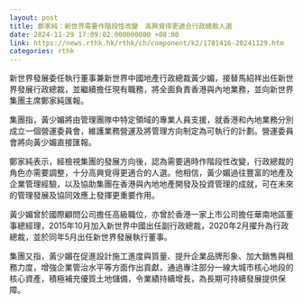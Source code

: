```yaml
---
layout: post
title: 鄭家純：新世界需要作階段性改變　高興覓得更適合行政總裁人選
date: 2024-11-29 17:09:02.000000000 +08:00
link: https://news.rthk.hk/rthk/ch/component/k2/1781416-20241129.htm
categories: rthk
---
```


新世界發展委任執行董事兼新世界中國地產行政總裁黃少媚，接替馬紹祥出任新世界發展行政總裁，並繼續擔任現有職務，將全面負責香港與內地業務，並向新世界集團主席鄭家純匯報。

集團指，黃少媚將由管理團隊中特定領域的專業人員支援，就香港和內地業務分別成立一個營運委員會，維護業務營運及將管理方向制定為可執行的計劃。營運委員會將向黃少媚直接匯報。

鄭家純表示，經檢視集團的發展方向後，認為需要適時作階段性改變，行政總裁的角色亦需要調整，十分高興覓得更適合的人選。他相信，黃少媚過往豐富的地產及企業管理經驗，以及協助集團在香港與內地地產開發及投資管理的成就，可在未來的管理發展及協同效應上發揮更重要作用。

黃少媚曾於國際顧問公司擔任高級職位，亦曾於香港一家上市公司擔任華南地區董事總經理，2015年10月加入新世界中國出任副行政總裁，2020年2月擢升為行政總裁，並於同年5月出任新世界發展執行董事。

集團又指，黃少媚在促進設計施工進度與質量、提升企業品牌形象、加大銷售與租務力度，增強企業管治水平等方面作出貢獻，通過專注部分一線大城市核心地段的核心資產，積極補充優質土地儲備，令業績持續增長，為長期可持續發展提供保障。

